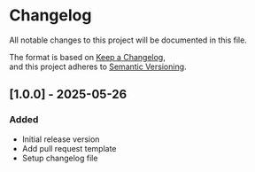 # Changelog

All notable changes to this project will be documented in this file.

The format is based on [Keep a Changelog](https://keepachangelog.com/en/1.0.0/),  
and this project adheres to [Semantic Versioning](https://semver.org/).

## [1.0.0] - 2025-05-26

### Added

- Initial release version
- Add pull request template
- Setup changelog file
